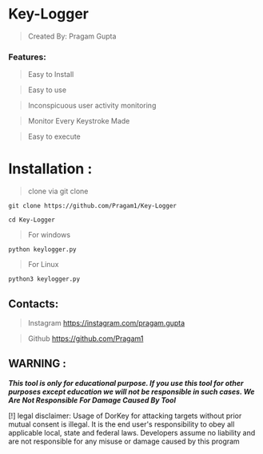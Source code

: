 # Key-Logger
>Created By: Pragam Gupta

### Features:
>Easy to Install

>Easy to use

>Inconspicuous user activity monitoring

>Monitor Every Keystroke Made

>Easy to execute

# Installation :
>clone via git clone

```
git clone https://github.com/Pragam1/Key-Logger
```
```
cd Key-Logger
```
>For windows
```
python keylogger.py
```

>For Linux
```
python3 keylogger.py
```
## Contacts:

>Instagram
https://instagram.com/pragam.gupta

>Github
https://github.com/Pragam1

## WARNING : 
***This tool is only for educational purpose. If you use this tool for other purposes except education we will not be responsible in such cases. We Are Not Responsible For Damage Caused By Tool***

[!] legal disclaimer: Usage of DorKey for attacking targets without prior mutual consent is illegal. It is the end user's responsibility to obey all applicable local, state and federal laws. Developers assume no liability and are not responsible for any misuse or damage caused by this program
